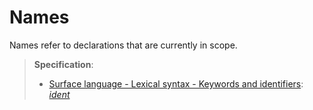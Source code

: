 # Names

Names refer to declarations that are currently in scope.

> **Specification**:
>
> - [Surface language - Lexical syntax - Keywords and identifiers](../specification/surface/lexical-structure#Keywords-and-identifiers): <a href="../specification/surface/lexical-structure#var:ident"><var>ident</var></a>
